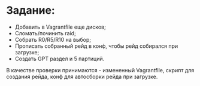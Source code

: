 # Задание:
- Добавить в Vagrantfile еще дисков;
- Сломать/починить raid;
- Собрать R0/R5/R10 на выбор;
- Прописать собранный рейд в конф, чтобы рейд собирался при загрузке;
- Создать GPT раздел и 5 партиций.

В качестве проверки принимаются - измененный Vagrantfile,  скрипт для создания рейда, конф для автосборки рейда при загрузке.
